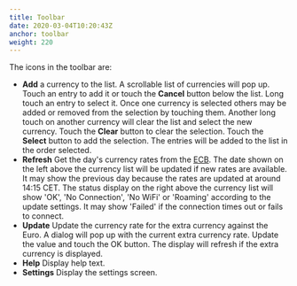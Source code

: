 ```yaml
---
title: Toolbar
date: 2020-03-04T10:20:43Z
anchor: toolbar
weight: 220
---
```


The icons in the toolbar are:
* **Add** a currency to the list. A scrollable list of currencies will
  pop up. Touch an entry to add it or touch the **Cancel** button
  below the list. Long touch an entry to select it. Once one currency
  is selected others may be added or removed from the selection by
  touching them. Another long touch on another currency will clear the
  list and select the new currency. Touch the **Clear** button to
  clear the selection. Touch the **Select** button to add the
  selection. The entries will be added to the list in the order
  selected.
* **Refresh** Get the day's currency rates from the [ECB][1]. The date
  shown on the left above the currency list will be updated if new
  rates are available. It may show the previous day because the rates
  are updated at around 14:15 CET. The status display on the right
  above the currency list will show 'OK', 'No Connection', 'No WiFi'
  or 'Roaming' according to the update settings. It may show 'Failed'
  if the connection times out or fails to connect.
* **Update** Update the currency rate for the extra currency against
  the Euro. A dialog will pop up with the current extra currency
  rate. Update the value and touch the OK button. The display will
  refresh if the extra currency is displayed.
* **Help** Display help text.
* **Settings** Display the settings screen.

[1]: https://www.ecb.europa.eu/stats/policy_and_exchange_rates/euro_reference_exchange_rates/html/index.en.html
